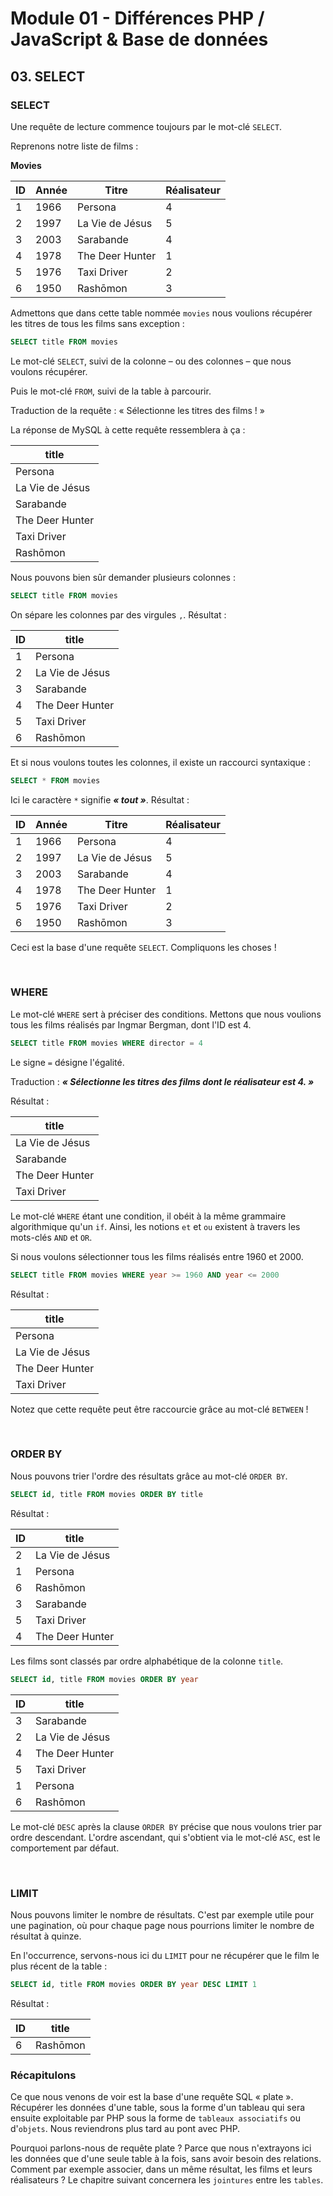 # Module 01 - Différences PHP / JavaScript & Base de données

## 03. SELECT

### SELECT

Une requête de lecture commence toujours par le mot-clé `SELECT`.

Reprenons notre liste de films :

**Movies**

|ID|Année|Titre|Réalisateur|
|---|---|---|---|
|1|1966|Persona|4|
|2|1997|La Vie de Jésus|5|
|3|2003|Sarabande|4|
|4|1978|The Deer Hunter|1|
|5|1976|Taxi Driver|2|
|6|1950|Rashōmon|3|

Admettons que dans cette table nommée `movies` nous voulions récupérer les titres de tous les films sans exception :

````sql
SELECT title FROM movies
````

Le mot-clé `SELECT`, suivi de la colonne – ou des colonnes – que nous voulons récupérer.

Puis le mot-clé `FROM`, suivi de la table à parcourir.

Traduction de la requête : « Sélectionne les titres des films ! »

La réponse de MySQL à cette requête ressemblera à ça :

|**title**|
|---|
|Persona|
|La Vie de Jésus|
|Sarabande|
|The Deer Hunter|
|Taxi Driver|
|Rashōmon|

Nous pouvons bien sûr demander plusieurs colonnes :

````sql
SELECT title FROM movies
````

On sépare les colonnes par des virgules `,`. Résultat :

|ID|title|
|---|---|
|1|Persona|
|2|La Vie de Jésus|
|3|Sarabande|
|4|The Deer Hunter|
|5|Taxi Driver|
|6|Rashōmon|

Et si nous voulons toutes les colonnes, il existe un raccourci syntaxique :

````sql
SELECT * FROM movies
````

Ici le caractère `*` signifie ***« tout »***. Résultat :

|ID|Année|Titre|Réalisateur|
|---|---|---|---|
|1|1966|Persona|4|
|2|1997|La Vie de Jésus|5|
|3|2003|Sarabande|4|
|4|1978|The Deer Hunter|1|
|5|1976|Taxi Driver|2|
|6|1950|Rashōmon|3|

Ceci est la base d'une requête `SELECT`. Compliquons les choses !

&nbsp;

### WHERE

Le mot-clé `WHERE` sert à préciser des conditions. Mettons que nous voulions tous les films réalisés par Ingmar Bergman, dont l'ID est 4.

````sql
SELECT title FROM movies WHERE director = 4
````

Le signe `=` désigne l'égalité.

Traduction : ***« Sélectionne les titres des films dont le réalisateur est 4. »***

Résultat :

|**title**|
|---|
|La Vie de Jésus|
|Sarabande|
|The Deer Hunter|
|Taxi Driver|

Le mot-clé `WHERE` étant une condition, il obéit à la même grammaire algorithmique qu'un `if`. Ainsi, les notions `et` et `ou` existent à travers les mots-clés `AND` et `OR`.

Si nous voulons sélectionner tous les films réalisés entre 1960 et 2000.

````sql
SELECT title FROM movies WHERE year >= 1960 AND year <= 2000
````

Résultat :

|**title**|
|---|
|Persona|
|La Vie de Jésus|
|The Deer Hunter|
|Taxi Driver|

Notez que cette requête peut être raccourcie grâce au mot-clé `BETWEEN` !

&nbsp;

### ORDER BY

Nous pouvons trier l'ordre des résultats grâce au mot-clé `ORDER BY`.

````sql
SELECT id, title FROM movies ORDER BY title
````

Résultat :

|ID|title|
|---|---|
|2|La Vie de Jésus|
|1|Persona|
|6|Rashōmon|
|3|Sarabande|
|5|Taxi Driver|
|4|The Deer Hunter|

Les films sont classés par ordre alphabétique de la colonne `title`.

````sql
SELECT id, title FROM movies ORDER BY year
````

|ID|title|
|---|---|
|3|Sarabande|
|2|La Vie de Jésus|
|4|The Deer Hunter|
|5|Taxi Driver|
|1|Persona|
|6|Rashōmon|

Le mot-clé `DESC` après la clause `ORDER BY` précise que nous voulons trier par ordre descendant. L'ordre ascendant, qui s'obtient via le mot-clé `ASC`, est le comportement par défaut.

&nbsp;

### LIMIT

Nous pouvons limiter le nombre de résultats. C'est par exemple utile pour une pagination, où pour chaque page nous pourrions limiter le nombre de résultat à quinze.

En l'occurrence, servons-nous ici du `LIMIT` pour ne récupérer que le film le plus récent de la table :

````sql
SELECT id, title FROM movies ORDER BY year DESC LIMIT 1
````

Résultat :

|ID|title|
|---|---|
|6|Rashōmon|

### Récapitulons

Ce que nous venons de voir est la base d'une requête SQL « plate ». Récupérer les données d'une table, sous la forme d'un tableau qui sera ensuite exploitable par PHP sous la forme de `tableaux associatifs` ou d'`objets`. Nous reviendrons plus tard au pont avec PHP.

Pourquoi parlons-nous de requête plate ? Parce que nous n'extrayons ici les données que d'une seule table à la fois, sans avoir besoin des relations. Comment par exemple associer, dans un même résultat, les films et leurs réalisateurs ? Le chapitre suivant concernera les `jointures` entre les `tables`.
